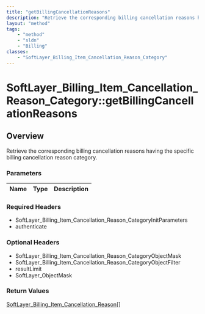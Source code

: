 ```yaml
---
title: "getBillingCancellationReasons"
description: "Retrieve the corresponding billing cancellation reasons having the specific billing cancellation reason category."
layout: "method"
tags:
    - "method"
    - "sldn"
    - "Billing"
classes:
    - "SoftLayer_Billing_Item_Cancellation_Reason_Category"
---
```

# SoftLayer_Billing_Item_Cancellation_Reason_Category::getBillingCancellationReasons
## Overview 
Retrieve the corresponding billing cancellation reasons having the specific billing cancellation reason category.

### Parameters 
|Name | Type | Description |
| --- | --- | --- |


### Required Headers
* SoftLayer_Billing_Item_Cancellation_Reason_CategoryInitParameters
* authenticate

### Optional Headers
* SoftLayer_Billing_Item_Cancellation_Reason_CategoryObjectMask
* SoftLayer_Billing_Item_Cancellation_Reason_CategoryObjectFilter
* resultLimit
* SoftLayer_ObjectMask

### Return Values
<a href='/reference/datatypes/SoftLayer_Billing_Item_Cancellation_Reason'>SoftLayer_Billing_Item_Cancellation_Reason[] </a>

